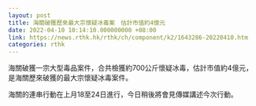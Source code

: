 ```yaml
---
layout: post
title: 海關破獲歷來最大宗懷疑冰毒案　估計市值約4億元
date: 2022-04-10 10:14:10.000000000 +08:00
link: https://news.rthk.hk/rthk/ch/component/k2/1643286-20220410.htm
categories: rthk
---
```


海關破獲一宗大型毒品案件，合共檢獲約700公斤懷疑冰毒，估計市值約4億元，是海關歷來破獲的最大宗懷疑冰毒案件。

海關的連串行動在上月18至24日進行，今日稍後將會見傳媒講述今次行動。
